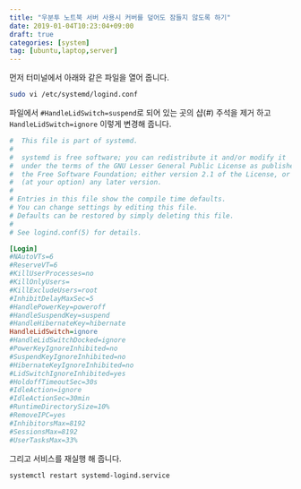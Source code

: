 ```yaml
---
title: "우분투 노트북 서버 사용시 커버를 덮어도 잠들지 않도록 하기"
date: 2019-01-04T10:23:04+09:00
draft: true
categories: [system]
tag: [ubuntu,laptop,server]
---
```


먼저 터미널에서 아래와 같은 파일을 열어 줍니다.
<!--more-->

```bash
sudo vi /etc/systemd/logind.conf
```



파일에서 `#HandleLidSwitch=suspend`로 되어 있는 곳의 샵(#) 주석을 제거 하고 `HandleLidSwitch=ignore` 이렇게 변경해 줍니다.

```ini
#  This file is part of systemd.
#
#  systemd is free software; you can redistribute it and/or modify it
#  under the terms of the GNU Lesser General Public License as published by
#  the Free Software Foundation; either version 2.1 of the License, or
#  (at your option) any later version.
#
# Entries in this file show the compile time defaults.
# You can change settings by editing this file.
# Defaults can be restored by simply deleting this file.
#
# See logind.conf(5) for details.

[Login]
#NAutoVTs=6
#ReserveVT=6
#KillUserProcesses=no
#KillOnlyUsers=
#KillExcludeUsers=root
#InhibitDelayMaxSec=5
#HandlePowerKey=poweroff
#HandleSuspendKey=suspend
#HandleHibernateKey=hibernate
HandleLidSwitch=ignore
#HandleLidSwitchDocked=ignore
#PowerKeyIgnoreInhibited=no
#SuspendKeyIgnoreInhibited=no
#HibernateKeyIgnoreInhibited=no
#LidSwitchIgnoreInhibited=yes
#HoldoffTimeoutSec=30s
#IdleAction=ignore
#IdleActionSec=30min
#RuntimeDirectorySize=10%
#RemoveIPC=yes
#InhibitorsMax=8192
#SessionsMax=8192
#UserTasksMax=33%
```



그리고 서비스를 재실행 해 줍니다.

```bash
systemctl restart systemd-logind.service
```


